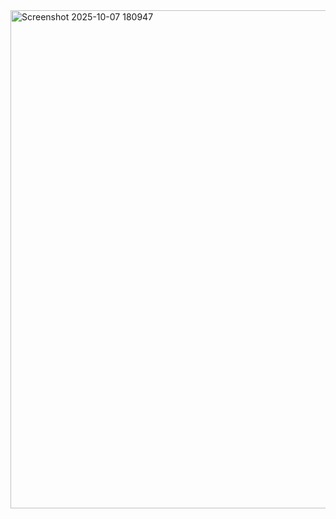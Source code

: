<img width="1019" height="797" alt="Screenshot 2025-10-07 180947" src="https://github.com/user-attachments/assets/01d070a4-8ad3-4ef1-a3c5-a203d8012d28" />
